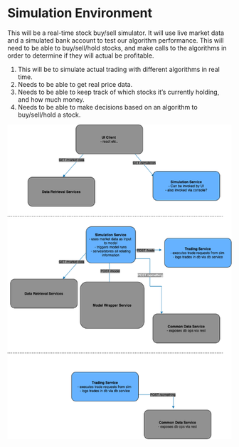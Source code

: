 # Simulation Environment

This will be a real-time stock buy/sell simulator. It will use live market data and a simulated bank account to test our algorithm performance. This will need to
be able to buy/sell/hold stocks, and make calls to the algorithms in order to determine if they will actual be profitable.

1. This will be to simulate actual trading with different algorithms in real time.
2. Needs to be able to get real price data.
3. Needs to be able to keep track of which stocks it’s currently holding, and how much money.
4. Needs to be able to make decisions based on an algorithm to buy/sell/hold a stock.


![Software Architecture Documentation](images/simulationC4.png)